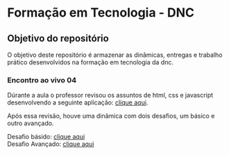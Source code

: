 # Formação em Tecnologia - DNC

<h2>Objetivo do repositório</h2>

O objetivo deste repositório é armazenar as dinâmicas, entregas e trabalho prático desenvolvidos na formação em tecnologia da dnc. 

<h3>Encontro ao vivo 04</h3>

<p>Dúrante a aula o professor revisou os assuntos de html, css e javascript desenvolvendo a seguinte aplicação: <a href="https://github.com/DevRafaelLima/dnc-encontros/tree/encontro-ao-vivo-4">clique aqui</a>.</p>

<p>Após essa revisão, houve uma dinâmica com dois desafios, um básico e outro avançado.</p>

<p>Desafio básido:  <a href="https://github.com/DevRafaelLima/dnc-encontros/tree/encontro-ao-vivo-04-desafio-basico">clique aqui</a><br>
Desafio Avançado: <a href="https://github.com/DevRafaelLima/dnc-encontros/tree/encontro-ao-vivo-4">clique aqui</a></p>





